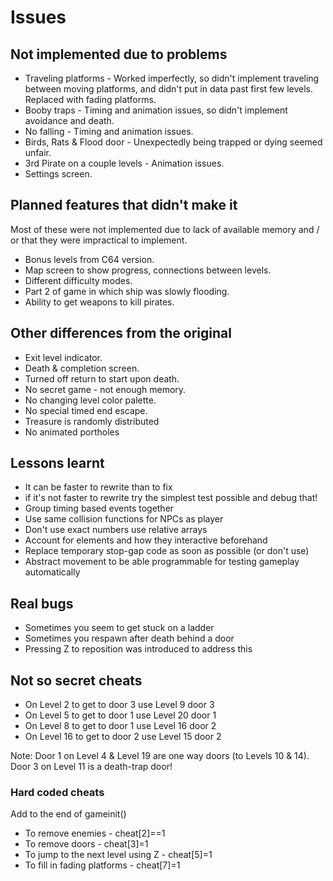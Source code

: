 # Issues

## Not implemented due to problems

- Traveling platforms - Worked imperfectly, so didn't implement traveling between moving platforms, and didn't put in data past first few levels. Replaced with fading platforms.
- Booby traps - Timing and animation issues, so didn't implement avoidance and death.
- No falling - Timing and animation issues.
- Birds, Rats & Flood door - Unexpectedly being trapped or dying seemed unfair.
- 3rd Pirate on a couple levels - Animation issues.
- Settings screen.

## Planned features that didn't make it

Most of these were not implemented due to lack of available memory and / or that they were impractical to implement.

- Bonus levels from C64 version.
- Map screen to show progress, connections between levels.
- Different difficulty modes.
- Part 2 of game in which ship was slowly flooding.
- Ability to get weapons to kill pirates.

## Other differences from the original

- Exit level indicator.
- Death & completion screen.
- Turned off return to start upon death.
- No secret game - not enough memory.
- No changing level color palette.
- No special timed end escape.
- Treasure is randomly distributed
- No animated portholes

## Lessons learnt

- It can be faster to rewrite than to fix
- if it's not faster to rewrite try the simplest test possible and debug that!
- Group timing based events together
- Use same collision functions for NPCs as player
- Don't use exact numbers use relative arrays
- Account for elements and how they interactive beforehand
- Replace temporary stop-gap code as soon as possible (or don't use)
- Abstract movement to be able programmable for testing gameplay automatically

## Real bugs

- Sometimes you seem to get stuck on a ladder
- Sometimes you respawn after death behind a door
- Pressing Z to reposition was introduced to address this

## Not so secret cheats

- On Level 2 to get to door 3 use Level 9 door 3
- On Level 5 to get to door 1 use Level 20 door 1
- On Level 8 to get to door 1 use Level 16 door 2
- On Level 16 to get to door 2 use Level 15 door 2

Note: Door 1 on Level 4 & Level 19 are one way doors (to Levels 10 & 14). Door 3 on Level 11 is a death-trap door!

### Hard coded cheats

Add to the end of gameinit()

- To remove enemies - cheat[2]==1
- To remove doors - cheat[3]=1
- To jump to the next level using Z - cheat[5]=1
- To fill in fading platforms - cheat[7]=1
